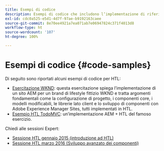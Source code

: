 ```yaml
---
title: Esempi di codice
description: Esempi di codice che includono l’implementazione di riferimento We.Retail
exl-id: cdc0a525-e5d1-4d7f-97ae-b9192163caee
source-git-commit: 8e70ee4921a7ea071ab7e06947824c371f4013d8
workflow-type: ht
source-wordcount: '107'
ht-degree: 100%

---
```


# Esempi di codice {#code-samples}

Di seguito sono riportati alcuni esempi di codice per HTL:

* [Esercitazione WKND](https://docs.adobe.com/content/help/it/experience-manager-learn/getting-started-wknd-tutorial-develop/overview.html): questa esercitazione spiega l’implementazione di un sito AEM per un brand di lifestyle fittizio WKND e tratta argomenti fondamentali come la configurazione di progetto, i componenti core, i modelli modificabili, le librerie lato client e lo sviluppo di componenti con Adobe Experience Manager Sites, tutti implementati in HTL.
* [Esempio HTL TodoMVC](https://github.com/Adobe-Marketing-Cloud/aem-sightly-sample-todomvc): un’implementazione AEM + HTL del famoso esercizio.

Chiedi alle sessioni Expert:

* [Sessione HTL gennaio 2015 (introduzione ad HTL)](http://scottsdigitalcommunity.blogspot.ca/2015/01/upcoming-sessions-of-ask-aem-community.html)
* [Sessione HTL marzo 2016 (Sviluppo avanzato dei componenti)](http://scottsdigitalcommunity.blogspot.ca/2016/03/ask-aem-community-experts-deep-dive.html)
